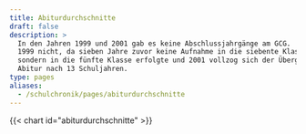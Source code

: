```yaml
---
title: Abiturdurchschnitte
draft: false
description: >
  In den Jahren 1999 und 2001 gab es keine Abschlussjahrgänge am GCG.
  1999 nicht, da sieben Jahre zuvor keine Aufnahme in die siebente Klasse,
  sondern in die fünfte Klasse erfolgte und 2001 vollzog sich der Übergang zum
  Abitur nach 13 Schuljahren.
type: pages
aliases:
  - /schulchronik/pages/abiturdurchschnitte
---
```


{{< chart id="abiturdurchschnitte" >}}
